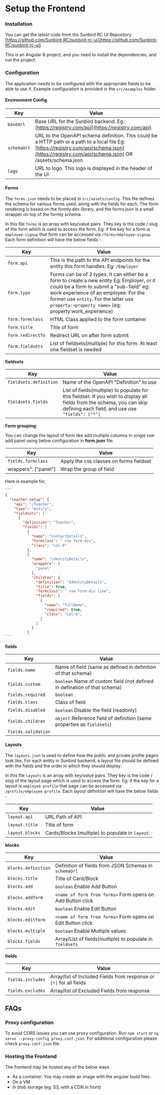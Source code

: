 # Setup the Frontend

### Installation

You can get the latest code from the Sunbird RC UI Repository [https://github.com/Sunbird-RC/sunbird-rc-ui](https://github.com/Sunbird-RC/sunbird-rc-ui)

This is an Angular 8 project, and you need to install the dependencies, and run the project.

### Configuration

The application needs to be configured with the appropriate fields to be able to use it. Example configuration is provided in the `src/examples` folder.

#### Environment Config

| Key         | Value                                                                                                                                                                                             |
| ----------- | ------------------------------------------------------------------------------------------------------------------------------------------------------------------------------------------------- |
| `baseUrl`   | Base URL for the Sunbird backend. Eg: [https://registry.com/api](https://registry.com/api)                                                                                                        |
| `schemaUrl` | URL to the OpenAPI schema definition. This could be a HTTP path or a path to a local file Eg: [https://registry.com/api/schema.json](https://registry.com/api/schema.json) OR /assets/schema.json |
| `logo`      | URL to logo. This logo is displayed in the header of the UI                                                                                                                                       |

#### Forms

The `forms.json` needs to be placed in `src/assets/config`. This file defines the schema for various forms used, along with the fields for each. The form rendering is based on the formly.dev library, and the forms.json is a small wrapper on top of the formly schema.

In this file `forms` is an array with key/value pairs. They key is the code / slug of the form which is used to access the form. Eg: if the key for a form is `employee-signup` that form can be accessed via `/forms/employee-signup`. Each form definition will have the below fields -

| Key               | Value                                                                                                                                                                                                                                                                              |
| ----------------- | ---------------------------------------------------------------------------------------------------------------------------------------------------------------------------------------------------------------------------------------------------------------------------------- |
| `form.api`        | This is the path to the API endpoints for the entity this form handles. Eg: `/Employer`                                                                                                                                                                                            |
| `form.type`       | Forms can be of 2 types. It can either be a form to create a new entity Eg: Employer, or it could be a form to submit a "sub-field" eg: work experience of an employee. For the former use `entity`. For the latter use `property:<property name>` (eg: property:work\_experience) |
| `form.formclass`  | HTML Class applied to the form container                                                                                                                                                                                                                                           |
| `form.title`      | Title of form                                                                                                                                                                                                                                                                      |
| `form.redirectTo` | Redirect URL on after form submit                                                                                                                                                                                                                                                  |
| `form.fieldsets`  | List of fieldsets(multiple) for this form. At least one fieldset is needed                                                                                                                                                                                                         |

**fieldsets**

| Key                    | Value                                                                                                                                                                      |
| ---------------------- | -------------------------------------------------------------------------------------------------------------------------------------------------------------------------- |
| `fieldsets.definition` | Name of the OpenAPI "Definition" to use                                                                                                                                    |
| `fieldsets.fields`     | List of fields(multiple) to populate for this fieldset. If you wish to display all fields from the schema, you can skip defining each field, and use use `"fields": ["*"]` |

**Form grouping**:

You can change the layout of form like add multiple columns in single row add panel using below configuration in **form.json** file.

| Key                   | Value                                   |
| --------------------- | --------------------------------------- |
| `fields.formclass`    | Apply the css classes on forms fieldset |
| wrappers": \["panel"] | Wrap the group of field                 |

Here is example for,

````json
```
{
  "teacher-setup": {
    "api": "/Teacher",
    "type": "entity",
    "fieldsets": [
      {
        "definition": "Teacher",
        "fields": [
          {
            "name": "contactDetails",
            "formclass": " row form-div",
            "class": "col-6"
          },
          {
            "name": "identityDetails",
            "wrappers": [
              "panel"
            ],
            "children": {
              "definition": "IdentityDetails",
              "title": true,
              "formclass": " row form-div line",
              "fields": [
                {
                  "name": "fullName",
                  "required": true,
                  "class": "col-6",
                }
              ]
            }
          }
```
````

**fields**

| Key                 | Value                                                                     |
| ------------------- | ------------------------------------------------------------------------- |
| `fields.name`       | Name of field (same as defined in definition of that schema)              |
| `fields.custom`     | `boolean` Name of custom field (not defined in defination of that schema) |
| `fields.required`   | `boolean`                                                                 |
| `fields.class`      | Class of field                                                            |
| `fields.disabled`   | `boolean` Disable the field (readonly)                                    |
| `fields.children`   | `object` Reference field of definition (same properties as `fieldsets`)   |
| `fields.validation` |                                                                           |

#### Layouts

The `layouts.json` is used to define how the public and private profile pages look like. For each entity in Sunbird backend, a layout file should be defined with the fields and the order in which they should display.

In this file `layouts` is an array with key/value pairs. They key is the code / slug of the layout page which is used to access the form. Eg: if the key for a layout is `employee-profile` that page can be accessed via `/profile/employee-profile`. Each layout definition will have the below fields -

| Key             | Value                                            |
| --------------- | ------------------------------------------------ |
| `layout.api`    | URL Path of API                                  |
| `layout.title`  | Title of form                                    |
| `layout.blocks` | Cards/Blocks (multiple) to populate in `layout`. |

**blocks**

| Key                 | Value                                                       |
| ------------------- | ----------------------------------------------------------- |
| `blocks.definition` | Definition of fields from JSON Schemas in `schemaUrl`       |
| `blocks.title`      | Title of Card/Block                                         |
| `blocks.add`        | `boolean` Enable Add Button                                 |
| `blocks.addform`    | `<name of form from forms>` Form opens on Add Button click  |
| `blocks.edit`       | `boolean` Enable Edit Button                                |
| `blocks.editform`   | `<name of form from forms>` Form opens on Edit Button click |
| `blocks.multiple`   | `boolean` Enable Multiple values                            |
| `blocks.fields`     | Array/List of fields(multiple) to populate in `fieldsets`   |

**fields**

| Key               | Value                                                               |
| ----------------- | ------------------------------------------------------------------- |
| `fields.includes` | Array/list of Included Fields from response or `[*]` for all fields |
| `fields.excludes` | Array/list of Excluded Fields from response                         |

## FAQs

### Proxy configuration

To avoid CORS issues you can use proxy configuration. Run `npm start` or `ng serve --proxy-config proxy.conf.json`. For additional configuration please check `proxy.conf.json` file.

### Hosting the Frontend

The frontend may be hosted any of the below ways

* As a container. You may create an image with the angular build files.
* On a VM
* In blob storage (eg: S3, with a CDN in front)
